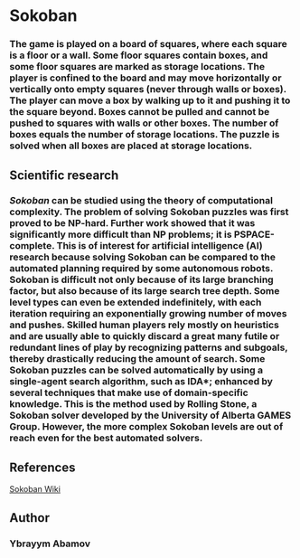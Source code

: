 # Sokoban

### The game is played on a board of squares, where each square is a floor or a wall. Some floor squares contain boxes, and some floor squares are marked as storage locations. The player is confined to the board and may move horizontally or vertically onto empty squares (never through walls or boxes). The player can move a box by walking up to it and pushing it to the square beyond. Boxes cannot be pulled and cannot be pushed to squares with walls or other boxes. The number of boxes equals the number of storage locations. The puzzle is solved when all boxes are placed at storage locations.

## Scientific research

### *Sokoban* can be studied using the theory of computational complexity. The problem of solving Sokoban puzzles was first proved to be NP-hard. Further work showed that it was significantly more difficult than NP problems; it is PSPACE-complete. This is of interest for artificial intelligence (AI) research because solving Sokoban can be compared to the automated planning required by some autonomous robots. Sokoban is difficult not only because of its large branching factor, but also because of its large search tree depth. Some level types can even be extended indefinitely, with each iteration requiring an exponentially growing number of moves and pushes. Skilled human players rely mostly on heuristics and are usually able to quickly discard a great many futile or redundant lines of play by recognizing patterns and subgoals, thereby drastically reducing the amount of search. Some Sokoban puzzles can be solved automatically by using a single-agent search algorithm, such as IDA*; enhanced by several techniques that make use of domain-specific knowledge. This is the method used by Rolling Stone, a Sokoban solver developed by the University of Alberta GAMES Group. However, the more complex Sokoban levels are out of reach even for the best automated solvers.

## References
[Sokoban Wiki](https://en.wikipedia.org/wiki/Sokoban)

## Author

### Ybrayym Abamov
